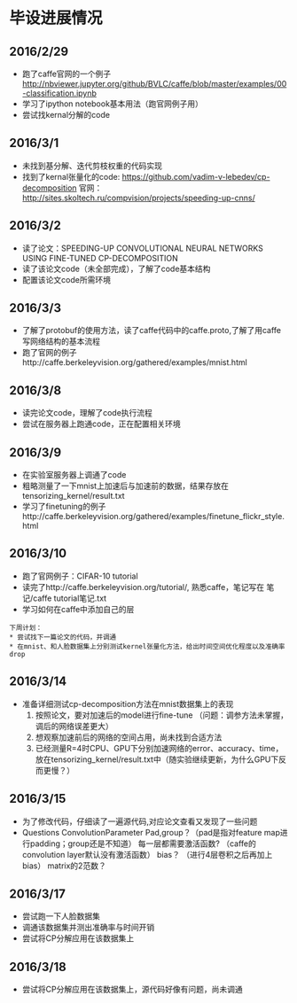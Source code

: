 # 毕设进展情况
## 2016/2/29
* 跑了caffe官网的一个例子 http://nbviewer.jupyter.org/github/BVLC/caffe/blob/master/examples/00-classification.ipynb
* 学习了ipython notebook基本用法（跑官网例子用）
* 尝试找kernal分解的code

## 2016/3/1
* 未找到基分解、迭代剪枝权重的代码实现
* 找到了kernal张量化的code: https://github.com/vadim-v-lebedev/cp-decomposition  官网：http://sites.skoltech.ru/compvision/projects/speeding-up-cnns/

## 2016/3/2
* 读了论文：SPEEDING-UP CONVOLUTIONAL NEURAL NETWORKS USING FINE-TUNED CP-DECOMPOSITION
* 读了该论文code（未全部完成），了解了code基本结构
* 配置该论文code所需环境

## 2016/3/3
* 了解了protobuf的使用方法，读了caffe代码中的caffe.proto,了解了用caffe写网络结构的基本流程
* 跑了官网的例子http://caffe.berkeleyvision.org/gathered/examples/mnist.html

## 2016/3/8
* 读完论文code，理解了code执行流程
* 尝试在服务器上跑通code，正在配置相关环境

## 2016/3/9
* 在实验室服务器上调通了code
* 粗略测量了一下mnist上加速后与加速前的数据，结果存放在 tensorizing_kernel/result.txt
* 学习了finetuning的例子http://caffe.berkeleyvision.org/gathered/examples/finetune_flickr_style.html

## 2016/3/10
* 跑了官网例子：CIFAR-10 tutorial
* 读完了http://caffe.berkeleyvision.org/tutorial/, 熟悉caffe，笔记写在 笔记/caffe tutorial笔记.txt
* 学习如何在caffe中添加自己的层

```
下周计划：
* 尝试找下一篇论文的代码，并调通
* 在mnist、和人脸数据集上分别测试kernel张量化方法，给出时间空间优化程度以及准确率drop
```
## 2016/3/14
* 准备详细测试cp-decomposition方法在mnist数据集上的表现
  1. 按照论文，要对加速后的model进行fine-tune （问题：调参方法未掌握，调后的网络误差更大）
  2. 想观察加速前后的网络的空间占用，尚未找到合适方法
  3. 已经测量R=4时CPU、GPU下分别加速网络的error、accuracy、time，放在tensorizing_kernel/result.txt中（随实验继续更新，为什么GPU下反而更慢？）

## 2016/3/15
* 为了修改代码，仔细读了一遍源代码,对应论文查看又发现了一些问题
* Questions
	ConvolutionParameter Pad,group？（pad是指对feature map进行padding；group还是不知道）
	每一层都需要激活函数? （caffe的convolution layer默认没有激活函数）
	bias？   （进行4层卷积之后再加上bias）
	matrix的2范数？

## 2016/3/17
* 尝试跑一下人脸数据集
* 调通该数据集并测出准确率与时间开销
* 尝试将CP分解应用在该数据集上

## 2016/3/18
* 尝试将CP分解应用在该数据集上，源代码好像有问题，尚未调通



